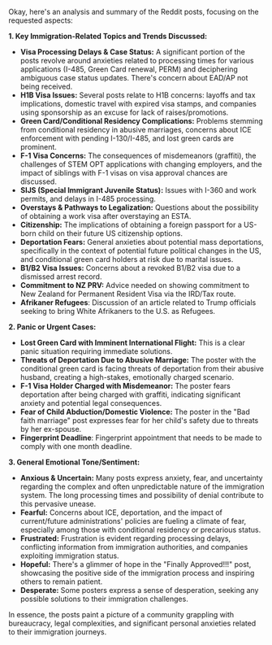 Okay, here's an analysis and summary of the Reddit posts, focusing on the requested aspects:

**1. Key Immigration-Related Topics and Trends Discussed:**

*   **Visa Processing Delays & Case Status:** A significant portion of the posts revolve around anxieties related to processing times for various applications (I-485, Green Card renewal, PERM) and deciphering ambiguous case status updates. There's concern about EAD/AP not being received.
*   **H1B Visa Issues:** Several posts relate to H1B concerns: layoffs and tax implications, domestic travel with expired visa stamps, and companies using sponsorship as an excuse for lack of raises/promotions.
*   **Green Card/Conditional Residency Complications:** Problems stemming from conditional residency in abusive marriages, concerns about ICE enforcement with pending I-130/I-485, and lost green cards are prominent.
*   **F-1 Visa Concerns:** The consequences of misdemeanors (graffiti), the challenges of STEM OPT applications with changing employers, and the impact of siblings with F-1 visas on visa approval chances are discussed.
*   **SIJS (Special Immigrant Juvenile Status):** Issues with I-360 and work permits, and delays in I-485 processing.
*   **Overstays & Pathways to Legalization:** Questions about the possibility of obtaining a work visa after overstaying an ESTA.
*   **Citizenship:** The implications of obtaining a foreign passport for a US-born child on their future US citizenship options.
*   **Deportation Fears:** General anxieties about potential mass deportations, specifically in the context of potential future political changes in the US, and conditional green card holders at risk due to marital issues.
*   **B1/B2 Visa Issues:** Concerns about a revoked B1/B2 visa due to a dismissed arrest record.
*   **Commitment to NZ PRV:** Advice needed on showing commitment to New Zealand for Permanent Resident Visa via the IRD/Tax route.
*    **Afrikaner Refugees**: Discussion of an article related to Trump officials seeking to bring White Afrikaners to the U.S. as Refugees.

**2. Panic or Urgent Cases:**

*   **Lost Green Card with Imminent International Flight:** This is a clear panic situation requiring immediate solutions.
*   **Threats of Deportation Due to Abusive Marriage:** The poster with the conditional green card is facing threats of deportation from their abusive husband, creating a high-stakes, emotionally charged scenario.
*   **F-1 Visa Holder Charged with Misdemeanor:** The poster fears deportation after being charged with graffiti, indicating significant anxiety and potential legal consequences.
*   **Fear of Child Abduction/Domestic Violence:** The poster in the "Bad faith marriage" post expresses fear for her child's safety due to threats by her ex-spouse.
*   **Fingerprint Deadline**: Fingerprint appointment that needs to be made to comply with one month deadline.

**3. General Emotional Tone/Sentiment:**

*   **Anxious & Uncertain:** Many posts express anxiety, fear, and uncertainty regarding the complex and often unpredictable nature of the immigration system. The long processing times and possibility of denial contribute to this pervasive unease.
*   **Fearful:** Concerns about ICE, deportation, and the impact of current/future administrations' policies are fueling a climate of fear, especially among those with conditional residency or precarious status.
*   **Frustrated:** Frustration is evident regarding processing delays, conflicting information from immigration authorities, and companies exploiting immigration status.
*   **Hopeful:** There's a glimmer of hope in the "Finally Approved!!!" post, showcasing the positive side of the immigration process and inspiring others to remain patient.
*   **Desperate:** Some posters express a sense of desperation, seeking any possible solutions to their immigration challenges.

In essence, the posts paint a picture of a community grappling with bureaucracy, legal complexities, and significant personal anxieties related to their immigration journeys.
